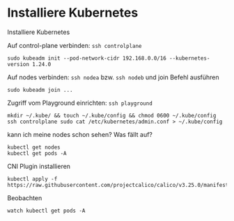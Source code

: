 # Installiere Kubernetes

Installiere Kubernetes

Auf control-plane verbinden: `ssh controlplane`
```shell
sudo kubeadm init --pod-network-cidr 192.168.0.0/16 --kubernetes-version 1.24.0
```

Auf nodes verbinden: `ssh nodea` bzw. `ssh nodeb` und join Befehl ausführen
```shell
sudo kubeadm join ...
```

Zugriff vom Playground einrichten: `ssh playground`
```shell
mkdir ~/.kube/ && touch ~/.kube/config && chmod 0600 ~/.kube/config
ssh controlplane sudo cat /etc/kubernetes/admin.conf > ~/.kube/config
```

kann ich meine nodes schon sehen? Was fällt auf?
```shell
kubectl get nodes
kubectl get pods -A
```

CNI Plugin installieren
```shell
kubectl apply -f https://raw.githubusercontent.com/projectcalico/calico/v3.25.0/manifests/calico.yaml
```

Beobachten
```shell
watch kubectl get pods -A
```